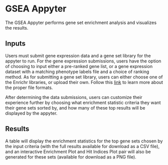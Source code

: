 # GSEA Appyter

The GSEA Appyter performs gene set enrichment analysis and visualizes the results. 

## Inputs
Users must submit gene expression data and a gene set library for the appyter to run. For the gene expression submissions, users have the option of choosing to input either a pre-ranked gene list, or a gene expression dataset with a matching phenotype labels file and a choice of ranking method. As for submitting a gene set library, users can either choose one of the Enrichr libraries, or upload their own. 
Follow this <a href="https://software.broadinstitute.org/cancer/software/gsea/wiki/index.php/Data_formats">link</a> to learn more about the proper file formats.

After determining the data submissions, users can customize their experience further by choosing what enrichment statistic criteria they want their gene sets sorted by, and how many of these top results will be displayed by the appyter.

## Results
A table will display the enrichment statistics for the top gene sets chosen by the input criteria (with the full results available for download as a CSV file), and an interactive Enrichment Plot and Hit Indices Plot pair will also be generated for these sets (available for download as a PNG file).

